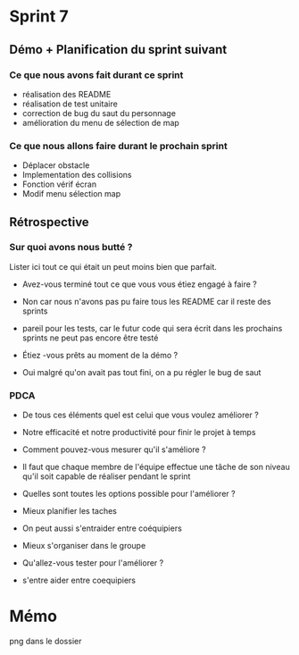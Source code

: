 # Sprint 7

## Démo + Planification du sprint suivant

### Ce que nous avons fait durant ce sprint
* réalisation des README
* réalisation de test unitaire
* correction de bug du saut du personnage 
* amélioration du menu de sélection de map

### Ce que nous allons faire durant le prochain sprint
* Déplacer obstacle
* Implementation des collisions 
* Fonction vérif écran
* Modif menu sélection map

## Rétrospective

### Sur quoi avons nous butté ?
Lister ici tout ce qui était un peut moins bien que parfait.
* Avez-vous terminé tout ce que vous vous étiez engagé à faire ?
* Non car nous n'avons pas pu faire tous les README car il reste des sprints
* pareil pour les tests, car le futur code qui sera écrit dans les prochains sprints ne peut pas encore être testé  

* Étiez -vous prêts au moment de la démo ?
* Oui malgré qu'on avait pas tout fini, on a pu régler le bug de saut

### PDCA
* De tous ces éléments quel est celui que vous voulez améliorer ?
* Notre efficacité et notre productivité pour finir le projet à temps 

* Comment pouvez-vous mesurer qu'il s'améliore ?
* Il faut que chaque membre de l'équipe effectue une tâche de son niveau qu'il soit capable de réaliser pendant le sprint 


* Quelles sont toutes les options possible pour l'améliorer ?
* Mieux planifier les taches
* On peut aussi s'entraider entre coéquipiers 
* Mieux s'organiser dans le groupe

* Qu'allez-vous tester pour l'améliorer ?
* s'entre aider entre coequipiers

# Mémo
png dans le dossier